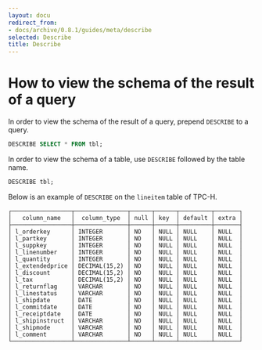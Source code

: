 ```yaml
---
layout: docu
redirect_from:
- docs/archive/0.8.1/guides/meta/describe
selected: Describe
title: Describe
---
```


# How to view the schema of the result of a query

In order to view the schema of the result of a query, prepend `DESCRIBE` to a query.

```sql
DESCRIBE SELECT * FROM tbl;
```

In order to view the schema of a table, use `DESCRIBE` followed by the table name.

```sql
DESCRIBE tbl;
```

Below is an example of `DESCRIBE` on the `lineitem` table of TPC-H.

```
┌─────────────────┬───────────────┬──────┬──────┬─────────┬───────┐
│   column_name   │  column_type  │ null │ key  │ default │ extra │
├─────────────────┼───────────────┼──────┼──────┼─────────┼───────┤
│ l_orderkey      │ INTEGER       │ NO   │ NULL │ NULL    │ NULL  │
│ l_partkey       │ INTEGER       │ NO   │ NULL │ NULL    │ NULL  │
│ l_suppkey       │ INTEGER       │ NO   │ NULL │ NULL    │ NULL  │
│ l_linenumber    │ INTEGER       │ NO   │ NULL │ NULL    │ NULL  │
│ l_quantity      │ INTEGER       │ NO   │ NULL │ NULL    │ NULL  │
│ l_extendedprice │ DECIMAL(15,2) │ NO   │ NULL │ NULL    │ NULL  │
│ l_discount      │ DECIMAL(15,2) │ NO   │ NULL │ NULL    │ NULL  │
│ l_tax           │ DECIMAL(15,2) │ NO   │ NULL │ NULL    │ NULL  │
│ l_returnflag    │ VARCHAR       │ NO   │ NULL │ NULL    │ NULL  │
│ l_linestatus    │ VARCHAR       │ NO   │ NULL │ NULL    │ NULL  │
│ l_shipdate      │ DATE          │ NO   │ NULL │ NULL    │ NULL  │
│ l_commitdate    │ DATE          │ NO   │ NULL │ NULL    │ NULL  │
│ l_receiptdate   │ DATE          │ NO   │ NULL │ NULL    │ NULL  │
│ l_shipinstruct  │ VARCHAR       │ NO   │ NULL │ NULL    │ NULL  │
│ l_shipmode      │ VARCHAR       │ NO   │ NULL │ NULL    │ NULL  │
│ l_comment       │ VARCHAR       │ NO   │ NULL │ NULL    │ NULL  │
└─────────────────┴───────────────┴──────┴──────┴─────────┴───────┘
```